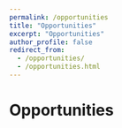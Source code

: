 ```yaml
---
permalink: /opportunities
title: "Opportunities"
excerpt: "Opportunities"
author_profile: false
redirect_from: 
  - /opportunities/
  - /opportunities.html
---
```


# Opportunities
